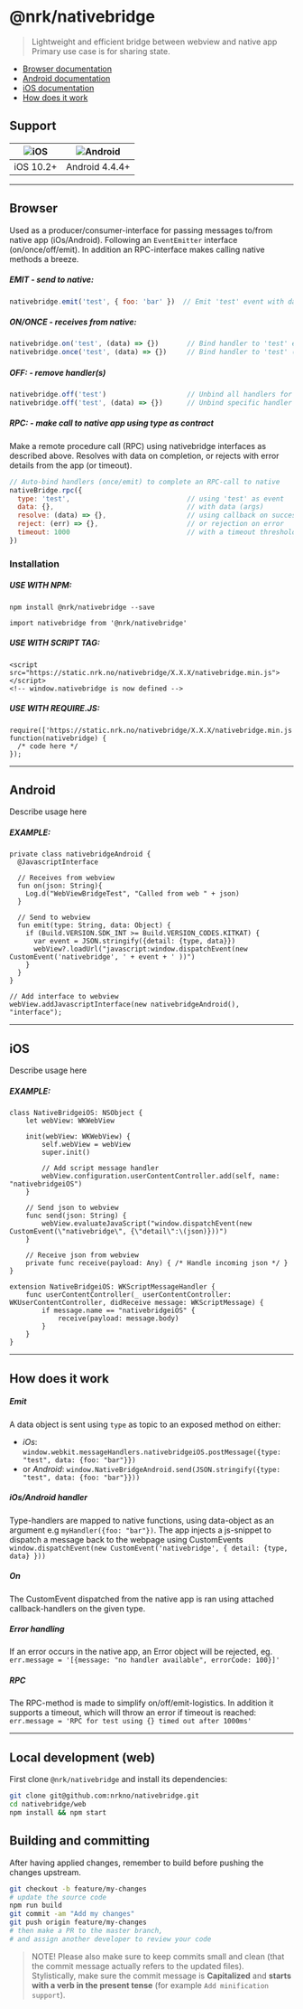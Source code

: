 # @nrk/nativebridge

> Lightweight and efficient bridge between webview and native app
> Primary use case is for sharing state.

- [Browser documentation](#browser)
- [Android documentation](#android)
- [iOS documentation](#ios)
- [How does it work](#how-does-it-work)

## Support
![iOS](https://cdnjs.cloudflare.com/ajax/libs/browser-logos/42.7.1/archive/safari-ios_1-6/safari-ios_1-6_24x24.png) | ![Android](https://cdnjs.cloudflare.com/ajax/libs/browser-logos/42.7.1/android/android_24x24.png)
--- | ---
iOS 10.2+ | Android 4.4.4+

---

## Browser

Used as a producer/consumer-interface for passing messages to/from native app (iOs/Android). Following an `EventEmitter` interface (on/once/off/emit). In addition an RPC-interface makes calling native methods a breeze.

##### EMIT - *send to native*:
```js
nativebridge.emit('test', { foo: 'bar' })  // Emit 'test' event with data (must be object) to native
```

##### ON/ONCE - *receives from native*:
```js
nativebridge.on('test', (data) => {})       // Bind handler to 'test' event emitted from native
nativebridge.once('test', (data) => {})     // Bind handler to 'test' (one time only) event emitted from native
```

##### OFF: - *remove handler(s)*
```js
nativebridge.off('test')                    // Unbind all handlers for 'test' event
nativebridge.off('test', (data) => {})      // Unbind specific handler for 'test' event
```

##### RPC: - *make call to native app using type as contract*
Make a remote procedure call (RPC) using nativebridge interfaces as described above.
Resolves with data on completion, or rejects with error details from the app (or timeout).
```js
// Auto-bind handlers (once/emit) to complete an RPC-call to native
nativeBridge.rpc({                          
  type: 'test',                             // using 'test' as event
  data: {},                                 // with data (args)
  resolve: (data) => {},                    // using callback on success
  reject: (err) => {},                      // or rejection on error
  timeout: 1000                             // with a timeout threshold
})
```


### Installation

##### USE WITH NPM:
```
npm install @nrk/nativebridge --save
```
```
import nativebridge from '@nrk/nativebridge'
```
##### USE WITH SCRIPT TAG:
```
<script src="https://static.nrk.no/nativebridge/X.X.X/nativebridge.min.js"></script>
<!-- window.nativebridge is now defined -->
```
##### USE WITH REQUIRE.JS:
```
require(['https://static.nrk.no/nativebridge/X.X.X/nativebridge.min.js'], function(nativebridge) {
  /* code here */
});
```

---

## Android

Describe usage here

##### EXAMPLE:
```
private class nativebridgeAndroid {
  @JavascriptInterface

  // Receives from webview
  fun on(json: String){
    Log.d("WebViewBridgeTest", "Called from web " + json)
  }

  // Send to webview
  fun emit(type: String, data: Object) {
    if (Build.VERSION.SDK_INT >= Build.VERSION_CODES.KITKAT) {
      var event = JSON.stringify({detail: {type, data}})
      webView?.loadUrl("javascript:window.dispatchEvent(new CustomEvent('nativebridge', ' + event + ' ))")
    }
  }
}

// Add interface to webview
webView.addJavascriptInterface(new nativebridgeAndroid(), "interface");
```

---

## iOS

Describe usage here

##### EXAMPLE:

```
class NativeBridgeiOS: NSObject {
    let webView: WKWebView

    init(webView: WKWebView) {
        self.webView = webView
        super.init()

        // Add script message handler
        webView.configuration.userContentController.add(self, name: "nativebridgeiOS")
    }

    // Send json to webview
    func send(json: String) {
        webView.evaluateJavaScript("window.dispatchEvent(new CustomEvent(\"nativebridge\", {\"detail\":\(json)}))")
    }

    // Receive json from webview
    private func receive(payload: Any) { /* Handle incoming json */ }
}

extension NativeBridgeiOS: WKScriptMessageHandler {
    func userContentController(_ userContentController: WKUserContentController, didReceive message: WKScriptMessage) {
        if message.name == "nativebridgeiOS" {
            receive(payload: message.body)
        }
    }
}
```

---

## How does it work

##### Emit
A data object is sent using `type` as topic to an exposed method on either:
- *iOs*:
`window.webkit.messageHandlers.nativebridgeiOS.postMessage({type: "test", data: {foo: "bar"}})`
- or *Android*:
`window.NativeBridgeAndroid.send(JSON.stringify({type: "test", data: {foo: "bar"}}))`

##### iOs/Android handler
Type-handlers are mapped to native functions, using data-object as an argument e.g `myHandler({foo: "bar"})`. The app injects a js-snippet to dispatch a message back to the webpage using CustomEvents
`window.dispatchEvent(new CustomEvent('nativebridge', { detail: {type, data} }))`

##### On
The CustomEvent dispatched from the native app is ran using attached callback-handlers on the given type.

##### Error handling
If an error occurs in the native app, an Error object will be rejected, eg.
`err.message = '[{message: "no handler available", errorCode: 100}]'`

##### RPC
The RPC-method is made to simplify on/off/emit-logistics. In addition it supports a timeout, which will throw an error if timeout is reached:
`err.message = 'RPC for test using {} timed out after 1000ms'`


---

## Local development (web)
First clone `@nrk/nativebridge` and install its dependencies:

```bash
git clone git@github.com:nrkno/nativebridge.git
cd nativebridge/web
npm install && npm start
```

## Building and committing
After having applied changes, remember to build before pushing the changes upstream.

```bash
git checkout -b feature/my-changes
# update the source code
npm run build
git commit -am "Add my changes"
git push origin feature/my-changes
# then make a PR to the master branch,
# and assign another developer to review your code
```

> NOTE! Please also make sure to keep commits small and clean (that the commit message actually refers to the updated files).  
> Stylistically, make sure the commit message is **Capitalized** and **starts with a verb in the present tense** (for example `Add minification support`).
